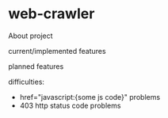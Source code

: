 # web-crawler

About project

current/implemented features

planned features

difficulties:
- href="javascript:{some js code}" problems
- 403 http status code problems
